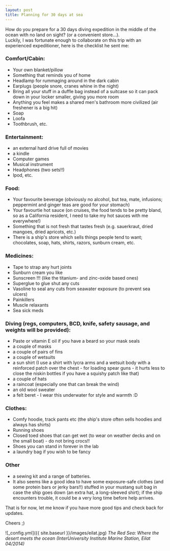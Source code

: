 ```yaml
---
layout: post
title: Planning for 30 days at sea
---
```


How do you prepare for a 30 days diving expedition in the middle of the ocean with no land on sight? (or a convenient store...).  
Luckily, I was fortunate enough to collaborate on this trip with an experienced expeditioner, here is the checklist he sent me:

### Comfort/Cabin:
- Your own blanket/pillow
- Something that reminds you of home
- Headlamp for rummaging around in the dark cabin
- Earplugs (people snore, cranes whine in the night)
- Bring all your stuff in a duffle bag instead of a suitcase so it can pack down in your locker smaller, giving you more room
- Anything you feel makes a shared men's bathroom more civilized (air freshener is a big hit)
- Soap
- Loofa
- Toothbrush, etc.

### Entertainment:
- an external hard drive full of movies
- a kindle
- Computer games
- Musical instrument
- Headphones (two sets!!)
- Ipod, etc.

### Food:
- Your favourite beverage (obviously no alcohol, but tea, mate, infusions; peppermint and ginger teas are good for your stomach)
- Your favourtie hot sauce (on cruises, the food tends to be pretty bland, so as a California resident, I need to take my hot sauces with me everywhere!)
- Something that is not fresh that tastes fresh (e.g. sauerkraut, dried mangoes, dried apricots, etc.)
- There is a ship's store which sells things people tend to want; chocolates, soap, hats, shirts, razors, sunburn cream, etc.

### Medicines:
- Tape to strap any hurt joints
- Sunburn cream you like
- Sunscreen !!! (like the titanium- and zinc-oxide based ones)
- Superglue to glue shut any cuts
- Vasoline to seal any cuts from seawater exposure (to prevent sea ulcers)
- Painkillers
- Muscle relaxants
- Sea sick meds

### Diving (regs, computers, BCD, knife, safety sausage, and weights will be provided):
- Paste or vitamin E oil if you have a beard so your mask seals
- a couple of masks
- a couple of pairs of fins
- a couple of wetsuits
- a sun shirt (I use a shirt with lycra arms and a wetsuit body with a reinforced patch over the chest - for loading spear guns - it hurts less to close the niskin bottles if you have a squishy patch like that)
- a couple of hats
- a raincoat (especially one that can break the wind)
- an old wool sweater
- a felt beret - I wear this underwater for style and warmth :D

### Clothes:
- Comfy hoodie, track pants etc (the ship's store often sells hoodies and always has shirts)
- Running shoes 
- Closed toed shoes that can get wet (to wear on weather decks and on the small boat) - do not bring crocs!!
- Shoes you can stand in forever in the lab
- a laundry bag if you wish to be fancy

### Other
- a sewing kit and a range of batteries.
- It also seems like a good idea to have some exposure-safe clothes (and some protein bars or jerky bars!!) stuffed in your mustang suit bag in case the ship goes down (an extra hat, a long-sleeved shirt); if the ship encounters trouble, it could be a very long time before help arrives.


That is for now, let me know if you have more good tips and check back for updates.

Cheers ;)

![_config.yml]({{ site.baseurl }}/images/eilat.jpg)
_The Red Sea: Where the desert meets the ocean (InterUniversity Institute Marine Station, Eilat 04/2014)_


